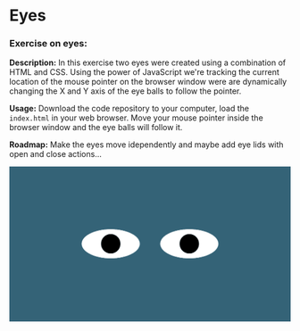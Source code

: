 Eyes
======
### Exercise on eyes:

**Description:** In this exercise two eyes were created using a combination of HTML and CSS. Using the power of JavaScript we're tracking the current location of the mouse pointer on the browser window were are dynamically changing the X and Y axis of the eye balls to follow the pointer.

**Usage:** Download the code repository to your computer, load the `index.html` in your web browser. Move your mouse pointer inside the browser window and the eye balls will follow it.

**Roadmap:** Make the eyes move idependently and maybe add eye lids with open and close actions...


<img src= "Eyes.gif" alt="Eyes Excercise"/>
